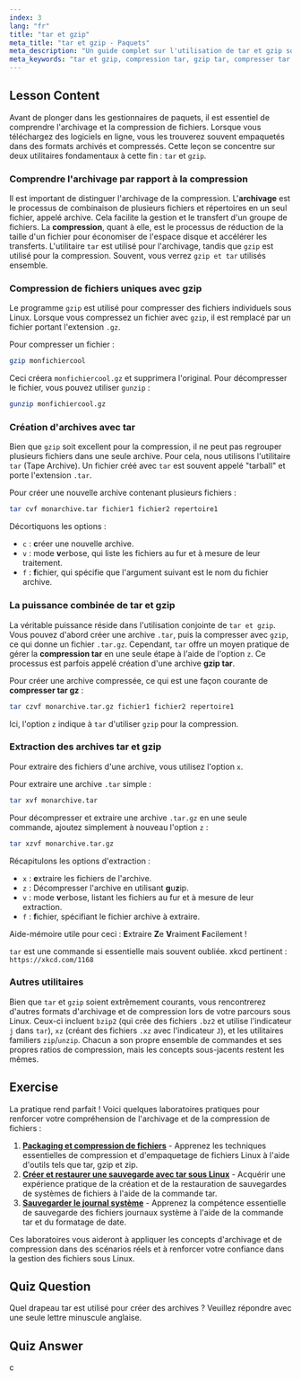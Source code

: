 ```yaml
---
index: 3
lang: "fr"
title: "tar et gzip"
meta_title: "tar et gzip - Paquets"
meta_description: "Un guide complet sur l'utilisation de tar et gzip sous Linux. Apprenez la compression tar, comment créer et extraire des archives, et la différence entre gzip et tar. Maîtrisez les commandes pour compresser les fichiers tar gz et gérer efficacement vos paquets logiciels."
meta_keywords: "tar et gzip, compression tar, gzip tar, compresser tar gz, gzip et tar, archivage Linux, compression de fichiers, commande tar, commande gzip, tutoriel Linux"
---
```


## Lesson Content

Avant de plonger dans les gestionnaires de paquets, il est essentiel de comprendre l'archivage et la compression de fichiers. Lorsque vous téléchargez des logiciels en ligne, vous les trouverez souvent empaquetés dans des formats archivés et compressés. Cette leçon se concentre sur deux utilitaires fondamentaux à cette fin : `tar` et `gzip`.

### Comprendre l'archivage par rapport à la compression

Il est important de distinguer l'archivage de la compression. L'**archivage** est le processus de combinaison de plusieurs fichiers et répertoires en un seul fichier, appelé archive. Cela facilite la gestion et le transfert d'un groupe de fichiers. La **compression**, quant à elle, est le processus de réduction de la taille d'un fichier pour économiser de l'espace disque et accélérer les transferts. L'utilitaire `tar` est utilisé pour l'archivage, tandis que `gzip` est utilisé pour la compression. Souvent, vous verrez `gzip et tar` utilisés ensemble.

### Compression de fichiers uniques avec gzip

Le programme `gzip` est utilisé pour compresser des fichiers individuels sous Linux. Lorsque vous compressez un fichier avec `gzip`, il est remplacé par un fichier portant l'extension `.gz`.

Pour compresser un fichier :

```bash
gzip monfichiercool
```

Ceci créera `monfichiercool.gz` et supprimera l'original. Pour décompresser le fichier, vous pouvez utiliser `gunzip` :

```bash
gunzip monfichiercool.gz
```

### Création d'archives avec tar

Bien que `gzip` soit excellent pour la compression, il ne peut pas regrouper plusieurs fichiers dans une seule archive. Pour cela, nous utilisons l'utilitaire `tar` (Tape Archive). Un fichier créé avec `tar` est souvent appelé "tarball" et porte l'extension `.tar`.

Pour créer une nouvelle archive contenant plusieurs fichiers :

```bash
tar cvf monarchive.tar fichier1 fichier2 repertoire1
```

Décortiquons les options :

- `c` : **c**réer une nouvelle archive.
- `v` : mode **v**erbose, qui liste les fichiers au fur et à mesure de leur traitement.
- `f` : **f**ichier, qui spécifie que l'argument suivant est le nom du fichier archive.

### La puissance combinée de tar et gzip

La véritable puissance réside dans l'utilisation conjointe de `tar et gzip`. Vous pouvez d'abord créer une archive `.tar`, puis la compresser avec `gzip`, ce qui donne un fichier `.tar.gz`. Cependant, `tar` offre un moyen pratique de gérer la **compression tar** en une seule étape à l'aide de l'option `z`. Ce processus est parfois appelé création d'une archive **gzip tar**.

Pour créer une archive compressée, ce qui est une façon courante de **compresser tar gz** :

```bash
tar czvf monarchive.tar.gz fichier1 fichier2 repertoire1
```

Ici, l'option `z` indique à `tar` d'utiliser `gzip` pour la compression.

### Extraction des archives tar et gzip

Pour extraire des fichiers d'une archive, vous utilisez l'option `x`.

Pour extraire une archive `.tar` simple :

```bash
tar xvf monarchive.tar
```

Pour décompresser et extraire une archive `.tar.gz` en une seule commande, ajoutez simplement à nouveau l'option `z` :

```bash
tar xzvf monarchive.tar.gz
```

Récapitulons les options d'extraction :

- `x` : **e**xtraire les fichiers de l'archive.
- `z` : Décompresser l'archive en utilisant **g**u**z**ip.
- `v` : mode **v**erbose, listant les fichiers au fur et à mesure de leur extraction.
- `f` : **f**ichier, spécifiant le fichier archive à extraire.

Aide-mémoire utile pour ceci : **E**xtraire **Z**e **V**raiment **F**acilement !

`tar` est une commande si essentielle mais souvent oubliée. xkcd pertinent : `https://xkcd.com/1168`

### Autres utilitaires

Bien que `tar` et `gzip` soient extrêmement courants, vous rencontrerez d'autres formats d'archivage et de compression lors de votre parcours sous Linux. Ceux-ci incluent `bzip2` (qui crée des fichiers `.bz2` et utilise l'indicateur `j` dans `tar`), `xz` (créant des fichiers `.xz` avec l'indicateur `J`), et les utilitaires familiers `zip`/`unzip`. Chacun a son propre ensemble de commandes et ses propres ratios de compression, mais les concepts sous-jacents restent les mêmes.

## Exercise

La pratique rend parfait ! Voici quelques laboratoires pratiques pour renforcer votre compréhension de l'archivage et de la compression de fichiers :

1. **[Packaging et compression de fichiers](https://labex.io/fr/labs/linux-file-packaging-and-compression-385413)** - Apprenez les techniques essentielles de compression et d'empaquetage de fichiers Linux à l'aide d'outils tels que tar, gzip et zip.
2. **[Créer et restaurer une sauvegarde avec tar sous Linux](https://labex.io/fr/labs/comptia-create-and-restore-a-backup-with-tar-in-linux-590843)** - Acquérir une expérience pratique de la création et de la restauration de sauvegardes de systèmes de fichiers à l'aide de la commande tar.
3. **[Sauvegarder le journal système](https://labex.io/fr/labs/linux-backup-system-log-17989)** - Apprenez la compétence essentielle de sauvegarde des fichiers journaux système à l'aide de la commande tar et du formatage de date.

Ces laboratoires vous aideront à appliquer les concepts d'archivage et de compression dans des scénarios réels et à renforcer votre confiance dans la gestion des fichiers sous Linux.

## Quiz Question

Quel drapeau tar est utilisé pour créer des archives ? Veuillez répondre avec une seule lettre minuscule anglaise.

## Quiz Answer

c
